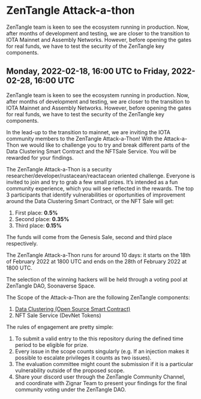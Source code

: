 # ZenTangle Attack-a-thon
ZenTangle team is keen to see the ecosystem running in production. Now, after months of development and testing, we are closer to the transition to IOTA Mainnet and Assembly Networks. However, before opening the gates for real funds, we have to test the security of the ZenTangle key components.

## Monday, 2022-02-18, 16:00 UTC to Friday, 2022-02-28, 16:00 UTC

ZenTangle team is keen to see the ecosystem running in production. Now, after months of development and testing, we are closer to the transition to IOTA Mainnet and Assembly Networks. However, before opening the gates for real funds, we have to test the security of the ZenTangle key components.

In the lead-up to the transition to mainnet, we are inviting the IOTA community members to the ZenTangle Attack-a-Thon! With the Attack-a-Thon we would like to challenge you to try and break different parts of the Data Clustering Smart Contract and the NFTSale Service. You will be rewarded for your findings.

The ZenTangle Attack-a-Thon is a security researcher/developer/rustacean/reactacean oriented challenge. Everyone is invited to join and try to grab a few small prizes. It’s intended as a fun community experience, which you will see reflected in the rewards.
The top 3 participants that identify vulnerabilities or oportunities of improvement around the Data Clustering Smart Contract, or the NFT Sale will get:

1. First place: **0.5%**
2. Second place: **0.35%** 
3. Third place: **0.15%** 

The funds will come from the Genesis Sale, second and third place respectively. 

The ZenTangle Attack-a-Thon runs for around 10 days: it starts on the 18th of February 2022 at 1800 UTC and ends on the 28th of February 2022 at 1800 UTC.

The selection of the winning hackers will be held through a voting pool at ZenTangle DAO, Soonaverse Space.

The Scope of the Attack-a-Thon are the following ZenTangle components:
1. [Data Clustering (Open Source Smart Contract)](https://github.com/zignartech/zentangle-wasp)
2. NFT Sale Service (DevNet Tokens)

The rules of engagement are pretty simple:
1. To submit a valid entry to the this repository during the defined time period to be eligible for prize.
2. Every issue in the scope counts singularly (e.g. If an injection makes it possible to escalate privileges it counts as two issues).
3. The evaluation committee might count the submission if it is a particular vulnerability outside of the proposed scope.
4. Share your discord user through the ZenTangle Community Channel, and coordinate with Zignar Team to present your findings for the final community voting under the ZenTangle DAO. 
